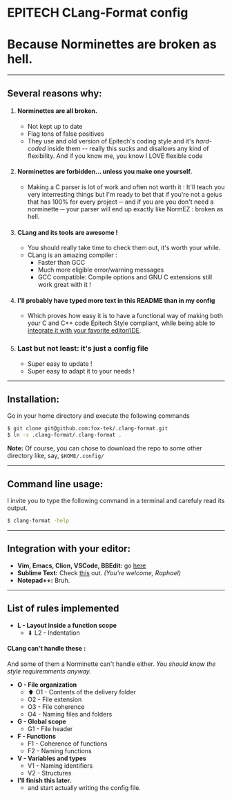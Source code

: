 # **EPITECH CLang-Format config**
# Because Norminettes are broken as hell.
***

## Several reasons why:
1. #### Norminettes are __all broken__.
    * Not kept up to date
    * Flag tons of false positives
    * They use and old version of Epitech's coding style  and it's _hard-coded_ inside them
    -- really this sucks and disallows any kind of flexibility.
    And if you know me, you know I LOVE flexible code


2. #### Norminettes are __forbidden__... unless you make one yourself.
    * Making a C parser is lot of work and often not worth it :
    It'll teach you very interresting things but I'm ready to bet that if you're
    not a geius that has 100% for every project ─ and if you are you don't
    need a norminette ─ your parser will end up exactly like NormEZ : broken as hell.


3. #### CLang and its tools are awesome !

    * You should really take time to check them out, it's worth your while.
    * CLang is an amazing compiler :
        * Faster than GCC
        * Much more eligible error/warning messages
        * GCC compatible: Compile options and GNU C extensions still work great with it !


4. #### I'll probably have typed more text in this README than in my config
    * Which proves how easy it is to have a functional way of making both your C and C++
    code Epitech Style compliant, while being able to
    [integrate it with your favorite editor/IDE](https://clang.llvm.org/docs/ClangFormat.html).


5. ### Last but not least: it's just a config file
    * Super easy to update !
    * Super easy to adapt it to your needs !
***

## Installation:
Go in your home directory and execute the following commands
```bash
$ git clone git@github.com:fox-tek/.clang-format.git
$ ln -s .clang-format/.clang-format .
```
__Note:__ Of course, you can chose to download the repo to some other directory like, say, `$HOME/.config/`
***

## Command line usage:
I invite you to type the following command in a terminal and carefuly read its output.
```bash
$ clang-format -help
```
***

## Integration with your editor:
* __Vim, Emacs, Clion, VSCode, BBEdit:__ go [here](https://clang.llvm.org/docs/ClangFormat.html)
* __Sublime Text:__ Check [this](https://packagecontrol.io/packages/Clang%20Format) out. _(You're welcome, Raphael)_
* __Notepad++:__ Bruh.
***

## List of rules implemented
* __L - Layout inside a function scope__
    * ⬇ L2 - Indentation
#### CLang can't handle these :
And some of them a Norminette can't handle either.
_You should know the style requiremments anyway._
* __O - File organization__
    * ⬆ O1 - Contents of the delivery folder
    * O2 - File extension
    * O3 - File coherence
    * O4 - Naming files and folders
* __G - Global scope__
    * G1 - File header
* __F - Functions__
    * F1 - Coherence of functions
    * F2 -  Naming functions
* __V - Variables and types__
    * V1 - Naming identifiers
    * V2 - Structures
* __I'll finish this later.__
    * and start actually writing the config file.

